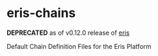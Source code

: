 # eris-chains
**DEPRECATED** as of v0.12.0 release of [eris](https://github.com/eris-ltd/eris/releases/tag/v0.12.0)

Default Chain Definition Files for the Eris Platform 


